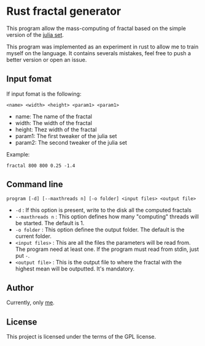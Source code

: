 # Rust fractal generator
This program allow the mass-computing of fractal based on the simple version of the [julia set](https://en.wikipedia.org/wiki/Julia_set). 


This program was implemented as an experiment in rust to allow me to train myself on the language. 
It contains severals mistakes, feel free to push a better version or open an issue.

## Input fomat
If input fomat is the following:
```
<name> <width> <height> <param1> <param1>
```

- name: The name of the fractal
- width: The width of the fractal
- height: Thez width of the fractal
- param1: The first tweaker of the julia set
- param2: The second tweaker of the julia set


Example:
```
fractal 800 800 0.25 -1.4
```


## Command line
```program [-d] [--maxthreads n] [-o folder] <input files> <output file>```
- ```-d``` : If this option is present, write to the disk all the computed fractals
- ```--maxthreads n``` : This option defines how many "computing" threads will be started. The default is 1.
- ```-o folder``` : This option definee the output folder. The default is the current folder.
- ```<input files>``` : This are all the files the parameters will be read from. The program need at least one. If the program must read from stdin, just put ```-```.
- ```<output file>``` : This is the output file to where the fractal with the highest mean will be outputted. It's mandatory.

## Author
Currently, only [me](github.com/reirep).

## License
This project is licensed under the terms of the GPL license.
